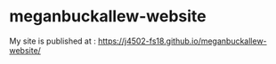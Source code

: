 # meganbuckallew-website

My site is published at :
https://j4502-fs18.github.io/meganbuckallew-website/
